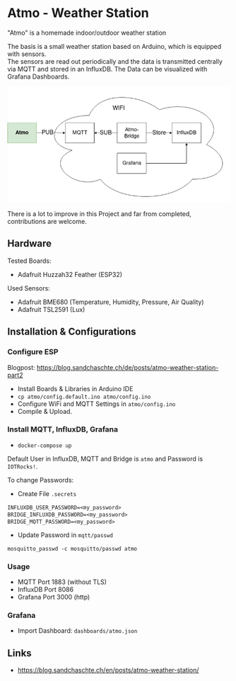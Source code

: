 # Atmo - Weather Station

"Atmo" is a homemade indoor/outdoor weather station

The basis is a small weather station based on Arduino, which is equipped with sensors.   
The sensors are read out periodically and the data is transmitted centrally via MQTT and stored in an InfluxDB. The Data can be visualized with Grafana Dashboards.

![](docs/img/atmo.png?raw=true)

There is a lot to improve in this Project and far from completed, contributions are welcome.

## Hardware

Tested Boards:
* Adafruit Huzzah32 Feather (ESP32)

Used Sensors:
* Adafruit BME680 (Temperature, Humidity, Pressure, Air Quality)
* Adafruit TSL2591 (Lux)

## Installation & Configurations

### Configure ESP

Blogpost: https://blog.sandchaschte.ch/de/posts/atmo-weather-station-part2

* Install Boards & Libraries in Arduino IDE
* `cp atmo/config.default.ino atmo/config.ino`
* Configure WiFi and MQTT Settings in `atmo/config.ino`
* Compile & Upload.

### Install MQTT, InfluxDB, Grafana

* `docker-compose up`

Default User in InfluxDB, MQTT and Bridge is `atmo` and Password is `IOTRocks!`.   

To change Passwords: 
* Create File `.secrets`   

```
INFLUXDB_USER_PASSWORD=<my_password>   
BRIDGE_INFLUXDB_PASSWORD=<my_password>   
BRIDGE_MQTT_PASSWORD=<my_password>   
```

* Update Password in `mqtt/passwd`   

```
mosquitto_passwd -c mosquitto/passwd atmo
```

### Usage
* MQTT Port 1883 (without TLS)
* InfluxDB Port 8086
* Grafana Port 3000 (http)

### Grafana
* Import Dashboard: `dashboards/atmo.json`

## Links

* https://blog.sandchaschte.ch/en/posts/atmo-weather-station/
